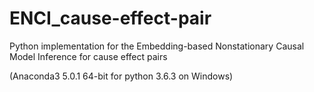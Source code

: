# ENCI_cause-effect-pair 

Python implementation for the Embedding-based Nonstationary Causal Model Inference for cause effect pairs

(Anaconda3 5.0.1 64-bit for python 3.6.3 on Windows)
